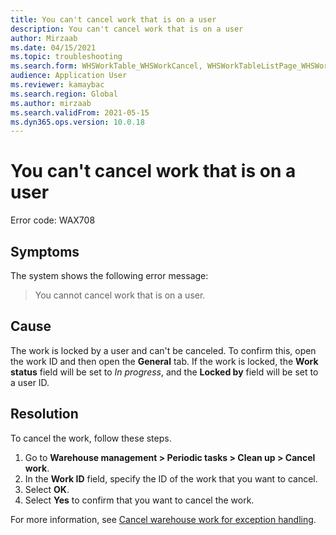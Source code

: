 ```yaml
---
title: You can't cancel work that is on a user
description: You can't cancel work that is on a user
author: Mirzaab
ms.date: 04/15/2021
ms.topic: troubleshooting
ms.search.form: WHSWorkTable_WHSWorkCancel, WHSWorkTableListPage_WHSWorkCancel
audience: Application User
ms.reviewer: kamaybac
ms.search.region: Global
ms.author: mirzaab
ms.search.validFrom: 2021-05-15
ms.dyn365.ops.version: 10.0.18
---
```


# You can't cancel work that is on a user

Error code: WAX708

## Symptoms

The system shows the following error message:

> You cannot cancel work that is on a user.

## Cause

The work is locked by a user and can't be canceled. To confirm this, open the work ID and then open the **General** tab. If the work is locked, the **Work status** field will be set to *In progress*, and the **Locked by** field will be set to a user ID.

## Resolution

To cancel the work, follow these steps.

1. Go to **Warehouse management \> Periodic tasks \> Clean up \> Cancel work**.
1. In the **Work ID** field, specify the ID of the work that you want to cancel.
1. Select **OK**.
1. Select **Yes** to confirm that you want to cancel the work.

For more information, see [Cancel warehouse work for exception handling](/dynamics365/supply-chain/warehousing/cancel-warehouse-work).
